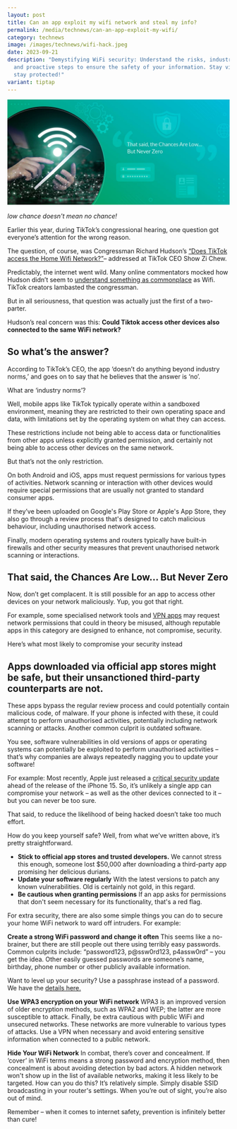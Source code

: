 ```yaml
---
layout: post
title: Can an app exploit my wifi network and steal my info?
permalink: /media/technews/can-an-app-exploit-my-wifi/
category: technews
image: /images/technews/wifi-hack.jpeg
date: 2023-09-21
description: "Demystifying WiFi security: Understand the risks, industry norms,
  and proactive steps to ensure the safety of your information. Stay vigilant,
  stay protected!"
variant: tiptap
---
```

![Dave the Daveloper](/images/technews/wifi-hack.jpeg)

*low chance doesn't mean no chance!* 

Earlier this year, during TikTok’s congressional hearing, one question got everyone’s attention for the wrong reason. 

The question, of course, was Congressman Richard Hudson’s  [“Does TikTok access the Home Wifi Network?”](https://www.youtube.com/watch?v=cuCk4ofsTkM)– addressed at TikTok CEO Show Zi Chew.

Predictably, the internet went wild. Many online commentators mocked how Hudson didn’t seem to [understand something as commonplace](https://edition.cnn.com/2023/03/25/tech/tiktok-user-reaction-hearing/index.html) as Wifi.  TikTok creators lambasted the congressman.

But in all seriousness, that question was actually just the first of a two-parter. 

Hudson’s real concern was this: **Could Tiktok access other devices also connected to the same WiFi network?**

## So what’s the answer? 
According to TikTok’s CEO, the app ‘doesn’t do anything beyond industry norms,’ and goes on to say that he believes that the answer is ‘no’. 

What are ‘industry norms’? 

Well, mobile apps like TikTok typically operate within a sandboxed environment, meaning they are restricted to their own operating space and data, with limitations set by the operating system on what they can access. 

These restrictions include not being able to access data or functionalities from other apps unless explicitly granted permission, and certainly not being able to access other devices on the same network.

But that’s not the only restriction. 

On both Android and iOS, apps must request permissions for various types of activities. Network scanning or interaction with other devices would require special permissions that are usually not granted to standard consumer apps. 

If they’ve been uploaded on Google's Play Store or Apple's App Store, they also go through a review process that's designed to catch malicious behaviour, including unauthorised network access.

Finally, modern operating systems and routers typically have built-in firewalls and other security measures that prevent unauthorised network scanning or interactions.

## That said, the Chances Are Low… But Never Zero

Now, don’t get complacent. It is still possible for an app to access other devices on your network maliciously. Yup, you got that right.  

For example, some specialised network tools and [VPN apps](https://www.tech.gov.sg/media/technews/this-is-why-you-need-a-vpn) may request network permissions that could in theory be misused, although reputable apps in this category are designed to enhance, not compromise, security.

Here’s what most likely to compromise your security instead 

## Apps downloaded via official app stores might be safe, but their unsanctioned third-party counterparts are not. 

These apps bypass the regular review process and could potentially contain malicious code, of malware. If your phone is infected with these, it could attempt to perform unauthorised activities, potentially including network scanning or attacks.
Another common culprit is outdated software. 

You see, software vulnerabilities in old versions of apps or operating systems can potentially be exploited to perform unauthorised activities – that’s why companies are always repeatedly nagging you to update your software! 

For example: Most recently, Apple just released a [critical security update](https://www.cnet.com/tech/mobile/apple-releases-new-security-update-ahead-of-iphone-event/) ahead of the release of the iPhone 15.
So, it’s unlikely a single app can compromise your network – as well as the other devices connected to it – but you can never be too sure. 

That said, to reduce the likelihood of being hacked doesn’t take too much effort. 

How do you keep yourself safe? 
Well, from what we’ve written above, it’s pretty straightforward. 

- **Stick to official app stores and trusted developers.**
  We cannot stress this enough, someone lost $50,000 after downloading a third-party app promising her delicious durians.
- **Update your software regularly**
  With the latest versions to patch any known vulnerabilities. Old is certainly not gold, in this regard. 
- **Be cautious when granting permissions**
  If an app asks for permissions that don't seem necessary for its functionality, that's a red flag.

For extra security, there are also some simple things you can do to secure your home WiFi network to ward off intruders. For example: 

**Create a strong WiFi password and change it often**
This seems like a no-brainer, but there are still people out there using terribly easy passwords. Common culprits include: “password123, p@ssw0rd123, p4assw0rd” – you get the idea. Other easily guessed passwords are someone’s name, birthday, phone number or other publicly available information. 

Want to level up your security? Use a passphrase instead of a password. We have the [details here.](https://www.tech.gov.sg/media/technews/why-passphases-are-much-more-secure-than-passwords)

**Use WPA3 encryption on your WiFi network**
WPA3 is an improved version of older encryption methods, such as WPA2 and WEP; the latter are more susceptible to attack.
Finally, be extra cautious with public WiFi and unsecured networks. These networks are more vulnerable to various types of attacks. Use a VPN when necessary and avoid entering sensitive information when connected to a public network.

**Hide Your WiFi Network**
In combat, there’s cover and concealment. 
If ‘cover’ in WiFi terms means a strong password and encryption method, then concealment is about avoiding detection by bad actors. A hidden network won't show up in the list of available networks, making it less likely to be targeted.
How can you do this? It’s relatively simple. Simply disable SSID broadcasting in your router's settings. When you’re out of sight, you’re also out of mind.

Remember – when it comes to internet safety, prevention is infinitely better than cure!